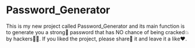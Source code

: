 # Password_Generator
This is my new project called Password_Generator and its main function is to generate you a strong💪 password that has NO chance of being cracked💥 by hackers👨‍💻. If you liked the project, please share🤙 it and leave it a like❤️.
